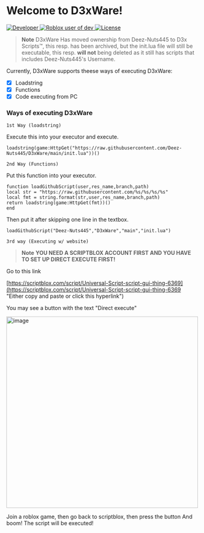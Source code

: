 # Welcome to D3xWare!
  <a href="https://github.com/Deez-Nuts445">
       <img alt="Developer" src="https://img.shields.io/badge/Developer-Deez--Nuts445-yellow" />
    </a>
  <a href="https://www.roblox.com/users/3729175718/profile">
        <img alt="Roblox user of dev" src="https://img.shields.io/badge/Roblox%20User-herman__484-red?style=social&logo=roblox" />  
    </a> 
   <a href="https://github.com/Deez-Nuts445/D3xWare/blob/main/LICENSE.md">
      <img alt="License" src="https://img.shields.io/github/license/Deez-Nuts445/D3xWare">
   </a>


> **Note**
> D3xWare Has moved ownership from Deez-Nuts445 to D3x Scripts™️, this resp. has been archived, but the init.lua file will still be executable, this resp. **will not** being deleted as it still has scripts that includes Deez-Nuts445's Username.

Currently, D3xWare supports theese ways of executing D3xWare:

- [x] Loadstring
- [x] Functions
- [x] Code executing from PC

### Ways of executing D3xWare

`1st Way (loadstring)`

Execute this into your executor and execute.

```
loadstring(game:HttpGet("https://raw.githubusercontent.com/Deez-Nuts445/D3xWare/main/init.lua"))()
```

`2nd Way (Functions)`

Put this function into your executor.

```
function loadGithubScript(user,res_name,branch,path)
local str = "https://raw.githubusercontent.com/%s/%s/%s/%s"
local fmt = string.format(str,user,res_name,branch,path)
return loadstring(game:HttpGet(fmt))()
end
```

Then put it after skipping one line in the textbox.
```
loadGithubScript("Deez-Nuts445","D3xWare","main","init.lua")
```

`3rd way (Executing w/ website)`

> **Note** 
> **YOU NEED A SCRIPTBLOX ACCOUNT FIRST AND YOU HAVE TO SET UP DIRECT EXECUTE FIRST!**

Go to this link

[https://scriptblox.com/script/Universal-Script-script-gui-thing-6369](https://scriptblox.com/script/Universal-Script-script-gui-thing-6369 "Either copy and paste or click this hyperlink")


You may see a button with the text "Direct execute"


<img width="500" alt="image" src="https://user-images.githubusercontent.com/111050099/209149419-ffcbfb01-9f6b-474a-bd9c-fbb039892ff4.png">


Join a roblox game, then go back to scriptblox, then press the button
And boom! The script will be executed!
